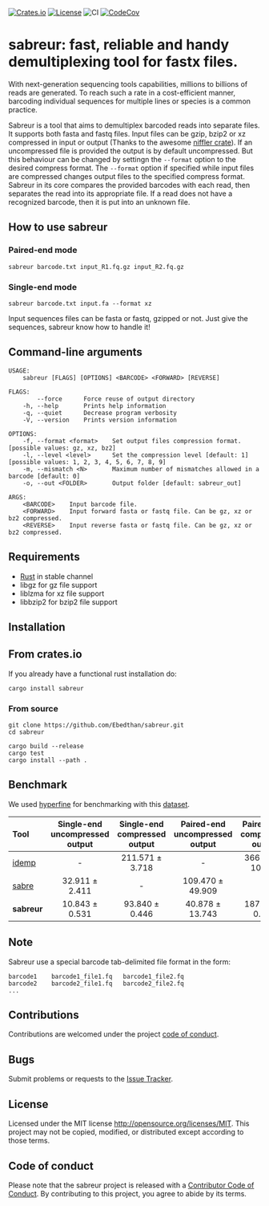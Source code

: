 [![Crates.io](https://img.shields.io/crates/v/sabreur.svg)](https://crates.io/crates/sabreur)
[![License](https://img.shields.io/badge/license-MIT-blue?style=flat-square)](https://github.com/Ebedthan/sabreur/blob/master/LICENSE)
![CI](https://github.com/Ebedthan/sabreur/workflows/CI/badge.svg)
[![CodeCov](https://codecov.io/gh/Ebedthan/sabreur/branch/main/graph/badge.svg)](https://codecov.io/gh/Ebedthan/sabreur)

# sabreur: fast, reliable and handy demultiplexing tool for fastx files.

With next-generation sequencing tools capabilities, millions to billions of reads are generated. To reach such a rate in a cost-efficient manner, barcoding individual sequences for multiple lines or species is a common practice.

Sabreur is a tool that aims to demultiplex barcoded reads into separate files. It supports both fasta and fastq files. Input files can be gzip, bzip2 or xz compressed in input or output (Thanks to the awesome [niffler crate](https://github.com/luizirber/niffler)). If an uncompressed file is provided the output is by default uncompressed. But this behaviour can be changed by settingn the `--format` option to the desired compress format. The `--format` option if specified while input files are compressed changes output files to the specified compress format. Sabreur in its core compares the provided barcodes with each read, then separates the read into its appropriate file. If a read does not have a recognized barcode, then it is put into an unknown file.


## How to use sabreur

### Paired-end mode
```
sabreur barcode.txt input_R1.fq.gz input_R2.fq.gz
```

### Single-end mode
```
sabreur barcode.txt input.fa --format xz
```

Input sequences files can be fasta or fastq, gzipped or not. Just give the sequences, sabreur know how to handle it!

## Command-line arguments

```
USAGE:
    sabreur [FLAGS] [OPTIONS] <BARCODE> <FORWARD> [REVERSE]

FLAGS:
        --force      Force reuse of output directory
    -h, --help       Prints help information
    -q, --quiet      Decrease program verbosity
    -V, --version    Prints version information

OPTIONS:
    -f, --format <format>    Set output files compression format. [possible values: gz, xz, bz2]
    -l, --level <level>      Set the compression level [default: 1]  [possible values: 1, 2, 3, 4, 5, 6, 7, 8, 9]
    -m, --mismatch <N>       Maximum number of mismatches allowed in a barcode [default: 0]
    -o, --out <FOLDER>       Output folder [default: sabreur_out]

ARGS:
    <BARCODE>    Input barcode file.
    <FORWARD>    Input forward fasta or fastq file. Can be gz, xz or bz2 compressed.
    <REVERSE>    Input reverse fasta or fastq file. Can be gz, xz or bz2 compressed.
```

## Requirements
- [Rust](https://rust-lang.org) in stable channel
- libgz for gz file support
- liblzma for xz file support
- libbzip2 for bzip2 file support


## Installation

## From crates.io
If you already have a functional rust installation do:

```
cargo install sabreur
```

### From source
```
git clone https://github.com/Ebedthan/sabreur.git
cd sabreur

cargo build --release
cargo test
cargo install --path .
```

## Benchmark

We used [hyperfine](https://github.com/sharkdp/hyperfine) for benchmarking with this [dataset](#).


| Tool  | Single-end uncompressed output | Single-end compressed output | Paired-end uncompressed output | Paired-end compressed output |
| :---  |             :----:             |             :----:           |              :----:           |              :----:           |
| [idemp](https://github.com/yhwu/idemp) | - | 211.571 ± 3.718 | -      | 366.247 ± 10.482  |
| [sabre](https://github.com/najoshi/sabre) | 32.911 ± 2.411 | - | 109.470 ± 49.909 | -     |
| **sabreur** | 10.843 ± 0.531| 93.840 ± 0.446    | 40.878 ± 13.743     | 187.533 ± 0.572   |

 

## Note
Sabreur use a special barcode tab-delimited file format in the form:

```
barcode1    barcode1_file1.fq   barcode1_file2.fq
barcode2    barcode2_file1.fq   barcode2_file2.fq
...
```

## Contributions
Contributions are welcomed under the project [code of conduct](https://github.com/Ebedthan/sabreur#code-of-conduct).

## Bugs
Submit problems or requests to the [Issue Tracker](https://github.com/Ebedthan/sabreur/issues).

## License
Licensed under the MIT license http://opensource.org/licenses/MIT. This project may not be copied, modified, or distributed except according to those terms.

## Code of conduct
Please note that the sabreur project is released with a [Contributor Code of Conduct](https://github.com/Ebedthan/sabreur/blob/main/CODE_OF_CONDUCT.md). By contributing to this project, you agree to abide by its terms.